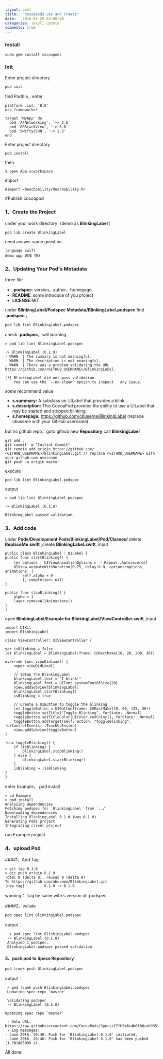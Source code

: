 ```yaml
---
layout: post
title:  "cocoapods use and create"
date:   2016-03-29 03:00:08
categories: jekyll update
comments: true
---
```

### Install
    
    sudo gem install cocoapods

### Init
Enter project directory 
    
    pod init
    
find Podfile，enter

    platform :ios, '8.0'
    use_frameworks!

    target 'MyApp' do
      pod 'AFNetworking', '~> 2.6'
      pod 'ORStackView', '~> 3.0'
      pod 'SwiftyJSON', '~> 2.3'
    end

Enter project directory 

    pod install
    
then
    
    $ open App.xcworkspace
    
import

    #import <Reachability/Reachability.h>
    

#Publish cocoapod

### 1、Create the Project
under your work directory（demo as **BlinkingLabel** )
    
    pod lib create BlinkingLabel

need answer some question

    language swift 
    demo app 选择 YES
 
### 2、Updating Your Pod's Metadata  

three file

* **.podspec**: version，author，homepage
* **README**: some introduce of you project
* **LICENSE**:MIT

under  **BlinkingLabel/Podspec Metadata/BlinkingLabel.podspec** find  **.podspec** 。
   
    pod lib lint BlinkingLabel.podspec
    
check **.podspec**，will warning

    > pod lib lint BlinkingLabel.podspec
    
    -> BlinkingLabel (0.1.0)
    - WARN  | The summary is not meaningful.
    - WARN  | The description is not meaningful.
    - WARN  | There was a problem validating the URL      https://github.com/<GITHUB_USERNAME>/BlinkingLabel.
 
    [!] BlinkingLabel did not pass validation.
        You can use the `--no-clean` option to inspect   any issue.

some recommend value

* **s.summary:** A subclass on UILabel that provides a blink.
* **s.description:** This CocoaPod provides the ability to use a UILabel that may be started and stopped blinking.
* **s.homepage:** https://github.com/obuseme/BlinkingLabel (replace obuseme with your GitHub username)

but  no github repo，goto github new **Repository** call **BlinkingLabel** 

    git add .
    git commit -m “Initial Commit"
    git remote add origin https://github.com/  <GITHUB_USERNAME>/BlinkingLabel.git // replace <GITHUB_USERNAME> with your github.com username
    git push -u origin master

execute
   
    pod lib lint BlinkingLabel.podspec
  
output
    
    > pod lib lint BlinkingLabel.podspec                                
 
    -> BlinkingLabel (0.1.0)
 
    BlinkingLabel passed validation.
    
### 3、Add code
under  **Pods/Development Pods/BlinkingLabel/Pod/Classes/** delete **ReplaceMe.swift** ,create **BlinkingLabel.swift**, input
   
    public class BlinkingLabel : UILabel {
    public func startBlinking() {
        let options : UIViewAnimationOptions = ［.Repeat,.Autoreverse]
        UIView.animateWithDuration(0.25, delay:0.0, options:options, animations: {
            self.alpha = 0
            }, completion: nil)
    }
 
    public func stopBlinking() {
        alpha = 1
        layer.removeAllAnimations()
    }
    }

open **BlinkingLabel/Example for BlinkingLabel/ViewController.swift** ,input
    
    import UIKit
    import BlinkingLabel
 
    class ViewController: UIViewController {
 
    var isBlinking = false
    let blinkingLabel = BlinkingLabel(frame: CGRectMake(10, 20, 200, 30))
 
    override func viewDidLoad() {
        super.viewDidLoad()
 
        // Setup the BlinkingLabel
        blinkingLabel.text = "I blink!"
        blinkingLabel.font = UIFont.systemFontOfSize(20)
        view.addSubview(blinkingLabel)
        blinkingLabel.startBlinking()
        isBlinking = true
 
        // Create a UIButton to toggle the blinking
        let toggleButton = UIButton(frame: CGRectMake(10, 60, 125, 30))
        toggleButton.setTitle("Toggle Blinking", forState: .Normal)
        toggleButton.setTitleColor(UIColor.redColor(), forState: .Normal)
        toggleButton.addTarget(self, action: "toggleBlinking", forControlEvents: .TouchUpInside)
        view.addSubview(toggleButton)
    }
 
    func toggleBlinking() {
        if (isBlinking) {
            blinkingLabel.stopBlinking()
        } else {
            blinkingLabel.startBlinking()
        }
        isBlinking = !isBlinking
    }
    }

enter Example， pod install
    
    > cd Example 
    > pod install
    Analyzing dependencies
    Fetching podspec for `BlinkingLabel` from `../`
    Downloading dependencies
    Installing BlinkingLabel 0.1.0 (was 0.1.0)
    Generating Pods project
    Integrating client project  
    
run Example project

### 4、upload Pod

####1、Add Tag

    > git tag 0.1.0
    > git push origin 0.1.0
    Total 0 (delta 0), reused 0 (delta 0)
    To https://github.com/obuseme/BlinkingLabel.git
    [new tag]         0.1.0 -> 0.1.0
    
  warning： Tag be same with s.version of .podspec

####2、valiate

    pod spec lint BlinkingLabel.podspec
    
  output：
      
      > pod spec lint BlinkingLabel.podspec 
     -> BlinkingLabel (0.1.0)
     Analyzed 1 podspec.
     BlinkingLabel.podspec passed validation.
#### 3、push pod to **Specs Repository**

    pod trunk push BlinkingLabel.podspec
    
 output：
 
     > pod trunk push BlinkingLabel.podspec 
     Updating spec repo `master`
 
     Validating podspec
     -> BlinkingLabel (0.1.0)
 
    Updating spec repo `master`
 
     - Data URL: https://raw.githubusercontent.com/CocoaPods/Specs/f7fb546c4b0f80cab93513fc228b274be6459ad2/Specs/BlinkingLabel/0.1.0/BlinkingLabel.podspec.json
     - Log messages:
    - June 29th, 20:40: Push for `BlinkingLabel 0.1.0' initiated.
    - June 29th, 20:40: Push for `BlinkingLabel 0.1.0' has been pushed (1.701885099 s).

All done

[jekyll]:      http://jekyllrb.com
[jekyll-gh]:   https://github.com/jekyll/jekyll
[jekyll-help]: https://github.com/jekyll/jekyll-help

